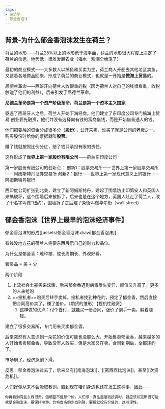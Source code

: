 ```yaml
---
tags: 
- 经济学
- 郁金香泡沫
---
```


## 背景-为什么郁金香泡沫发生在荷兰？

荷兰的地形——荷兰25%以上的地形低于海平面，荷兰的地形很大程度上决定了荷兰的命运。地势低，很难发展农业（海水一涨潮全给淹了）

最初的商业模式——大多数人以捕鱼和买卖为生，荷兰商人开船去其他地区卖鱼，又装着各地商品回来，形成了荷兰的商业模式，也就是一开始是**做海上贸易**的。

尼德兰革命——西班牙向荷兰人收很重的税（因为荷兰人对自己的钱很看重，收税触碰了他们的利益），后来引发了尼德兰革命。

**尼德兰革命是第一个资产阶级革命，荷兰是第一个资本主义国家**

驱逐了西班牙人之后，荷兰人开始下海经商，他们建立了东印度公司专门搞海上贸易
创业要先融资，他们并没有选择向有钱的富商借钱，而是开始借普通人的钱。

他们把要融的资金分成很多分（**股份**），公开来卖，谁买了就是公司的老板之一。购买股份时给你的票据就叫**股票**。

赚了钱就按照比例分红，赔了钱只承担有限的责任。

这样形成了**世界上第一家股份有限公司**——荷兰东印度公司

第一家股份有限公司的创新点：
创新1：股票交易所——世界上第一家股票交易所——阿姆斯特丹证券交易所
创新2：银行——世界上第一家现代意义上的银行——阿姆斯特丹银行

西印度公司扩张到北美，建立了新阿姆斯特丹，建起了围墙防止印第安人和英国人来搞破坏，这个围墙后来被拆了，后来也是在这个地方，英国人赶走了荷兰人，改了个名字叫做“纽约”，围墙拆了之后建了条街叫做华尔街（wall street）

## 郁金香泡沫【世界上最早的泡沫经济事件】

郁金香泡沫的形成[[assets/郁金香泡沫.draw|郁金香泡沫]]

有钱没地方花的荷兰人需要东西展示自己的财力和品位。

为什么是郁金香：难种植、成长周期长、外观好看。

奢侈品 = 美 + 少

两个阶段
1. 上流社会土豪买来炫耀，后来郁金香遇到病毒发生变异，颜值又升高了。更多的人来抢购
2. ==投机者==购买后转手卖掉。投机者找到种花的，预定了郁金香，然后直接把合同高价卖了，赚了差价。（期货的雏形）【投机性融资】
	1. 这样做的优点：付个首付，就能买一份合同，涨价了倒手一卖，躺着赚钱。

建立了很多交易所，专门用来买卖郁金香。

后来突然有人意识到一朵花的价值可能也没那么大，开始售卖郁金香，越来越多的人开始售卖郁金香，导致没有人敢买，但是大家又在卖。合同到期后，全都违约了。

市场崩了。经济急剧下滑。

反思：郁金香泡沫过去了，后来又有[[南海泡沫]]、[[密西西比泡沫]]，甚至[[次贷危机]]。

人们好像从来不会吸取教训，直到现在咱们身边也还在发生这种事，因此——

```ad-note
你再看到有些东西很贵，但明显不值那个价，人们却一直往里砸钱投资时，就应该知道那很可能就是金融泡沫，要保持冷静。价格虚高的东西别碰，要投就投有价值的，这叫理性。
```

